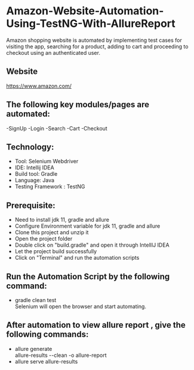 # Amazon-Website-Automation-Using-TestNG-With-AllureReport
Amazon shopping website is automated by implementing test cases for visiting the app, searching for a product, adding to cart and proceeding to checkout using an authenticated user.
## Website
https://www.amazon.com/

## The following key modules/pages are automated:

-SignUp
-Login
-Search
-Cart
-Checkout

## Technology:
- Tool: Selenium Webdriver
- IDE: Intellij IDEA
- Build tool: Gradle
- Language: Java
- Testing Framework : TestNG
## Prerequisite:
- Need to install jdk 11, gradle and allure
- Configure Environment variable for jdk 11, gradle and allure
- Clone this project and unzip it
- Open the project folder
- Double click on "build.gradle" and open it through IntellIJ IDEA
- Let the project build successfully
- Click on "Terminal" and run the automation scripts

## Run the Automation Script by the following command:
- gradle clean test <br>
Selenium will open the browser and start automating.
## After automation to view allure report , give the following commands:
- allure generate <br>
allure-results --clean -o allure-report
- allure serve allure-results
